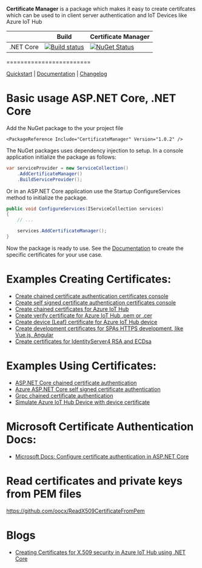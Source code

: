 **Certificate Manager** is a package which makes it easy to create certifcates which can be used to in client server authentication and IoT Devices like Azure IoT Hub

|                           | Build                                                                                                                                                       | Certificate Manager                                                                                                                                |
| ------------------------- | ------------------------------------------------------------------------------------------------------------------------------------------------------------ | ----------------------------------------------------------------------------------------------------------------------------------------------------------- |
| .NET Core                 | [![Build status](https://ci.appveyor.com/api/projects/status/qj6epwf404qqa5n2?svg=true)](https://ci.appveyor.com/project/damienbod/aspnetcorecertificates)      | [![NuGet Status](http://img.shields.io/nuget/v/CertificateManager.svg?style=flat-square)](https://www.nuget.org/packages/CertificateManager/) |

========================

[Quickstart](https://github.com/damienbod/AspNetCoreCertificates/tree/master/src/CreateChainedCertsConsoleDemo) | [Documentation](https://github.com/damienbod/AspNetCoreCertificates/blob/master/Documentation.md) | [Changelog](https://github.com/damienbod/AspNetCoreCertificates/blob/master/CHANGELOG.md)

# Basic usage ASP.NET Core, .NET Core

Add the NuGet package to the your project file

```
<PackageReference Include="CertificateManager" Version="1.0.2" />
```

The NuGet packages uses dependency injection to setup. In a console application initialize the package as follows:

```csharp
var serviceProvider = new ServiceCollection()
    .AddCertificateManager()
    .BuildServiceProvider();

```

Or in an ASP.NET Core application use the Startup ConfigureServices method to initialize the package.

```csharp
public void ConfigureServices(IServiceCollection services)
{
    // ...

    services.AddCertificateManager();
}
```

Now the package is ready to use. See the [Documentation](https://github.com/damienbod/AspNetCoreCertificates/blob/master/Documentation.md)  to create the specific certificates for your use case.

# Examples Creating Certificates:

- [Create chained certificate authentication certificates console](https://github.com/damienbod/AspNetCoreCertificates/tree/master/src/CreateChainedCertsConsoleDemo)
- [Create self signed certificate authentication certificates console](https://github.com/damienbod/AspNetCoreCertificates/tree/master/src/CreateSelfSignedCertsConsoleDemo)
- [Create chained certificates for Azure IoT Hub](https://github.com/damienbod/AspNetCoreCertificates/tree/master/src/IoTHubCreateChainedCerts)
- [Create verify certificate for Azure IoT Hub .pem or .cer](https://github.com/damienbod/AspNetCoreCertificates/tree/master/src/IoTHubVerifyCertificate)
- [Create device (Leaf) certificate for Azure IoT Hub device](https://github.com/damienbod/AspNetCoreCertificates/tree/master/src/IoTHubCreateDeviceCertificate)
- [Create development certificates for SPAs HTTPS development, like Vue.js, Angular](https://github.com/damienbod/AspNetCoreCertificates/tree/master/src/CreateAngularVueJsDevelopmentCertificates)
- [Create certificates for IdentityServer4 RSA and ECDsa](https://github.com/damienbod/AspNetCoreCertificates/tree/master/src/CreateIdentityServer4Certificates)


# Examples Using Certificates:

- [ASP.NET Core chained certificate authentication](https://github.com/damienbod/AspNetCoreCertificates/tree/master/examplesUsingCertificateAuthentication/AspNetCoreChained)
- [Azure ASP.NET Core self signed certificate authentication](https://github.com/damienbod/AspNetCoreCertificates/tree/master/examplesUsingCertificateAuthentication/AzureCertAuth)
- [Grpc chained certificate authentication](https://github.com/damienbod/AspNetCoreCertificates/tree/master/examplesUsingCertificateAuthentication/GrpcCertAuthChainedCertificate)
- [Simulate Azure IoT Hub Device with device certificate](https://github.com/damienbod/AspNetCoreCertificates/tree/master/examplesUsingCertificateAuthentication/SimulateAzureIoTDevice)

# Microsoft Certificate Authentication Docs:

- [Microsoft Docs: Configure certificate authentication in ASP.NET Core](https://docs.microsoft.com/en-us/aspnet/core/security/authentication/certauth)

# Read certificates and private keys from PEM files

https://github.com/oocx/ReadX509CertificateFromPem

# Blogs

- [Creating Certificates for X.509 security in Azure IoT Hub using .NET Core](https://damienbod.com/2020/01/29/creating-certificates-for-x-509-security-in-azure-iot-hub-using-net-core/)